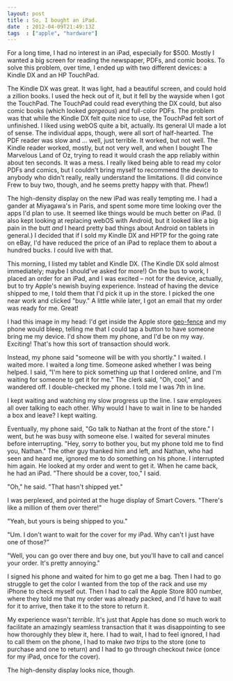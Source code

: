 ```yaml
---
layout: post
title : So, I bought an iPad.
date  : 2012-04-09T21:49:13Z
tags  : ["apple", "hardware"]
---
```

For a long time, I had no interest in an iPad, especially for $500.  Mostly I
wanted a big screen for reading the newspaper, PDFs, and comic books.  To solve
this problem, over time, I ended up with two different devices:  a Kindle DX
and an HP TouchPad.

The Kindle DX was great.  It was light, had a beautiful screen, and could hold
a zillion books.  I used the heck out of it, but it fell by the wayside when I
got the TouchPad.  The TouchPad could read everything the DX could, but also
comic books (which looked *gorgeous*) and full-color PDFs.  The problem was
that while the Kindle DX felt quite nice to use, the TouchPad felt sort of
unfinished.  I liked using webOS quite a bit, actually.  Its general UI made a
lot of sense.  The individual apps, though, were all sort of half-hearted.  The
PDF reader was slow and ... well, just terrible.  It worked, but not well.  The
Kindle reader worked, mostly, but not very well, and when I bought The
Marvelous Land of Oz, trying to read it would crash the app reliably within
about ten seconds.  It was a mess.  I really liked being able to read my color
PDFs and comics, but I couldn't bring myself to recommend the device to anybody
who didn't really, really understand the limitations.  (I did convince Frew to
buy two, though, and he seems pretty happy with that.  Phew!)

The high-density display on the new iPad was really tempting me.  I had a
gander at Miyagawa's in Paris, and spent some more time looking over the apps
I'd plan to use.  It seemed like things would be much better on iPad.  (I also
kept looking at replacing webOS with Android, but it looked like a big pain in
the butt *and* I heard pretty bad things about Android on tablets in general.)
I decided that if I sold my Kindle DX and HPTP for the going rate on eBay, I'd
have reduced the price of an iPad to replace them to about a hundred bucks.  I
could live with that.

This morning, I listed my tablet and Kindle DX.  (The Kindle DX sold almost
immediately; maybe I should've asked for more!)  On the bus to work, I placed
an order for an iPad, and I was excited – not for the device, actually, but to
try Apple's newish buying experience.  Instead of having the device shipped to
me, I told them that I'd pick it up in the store.  I picked the one near work
and clicked "buy."  A little while later, I got an email that my order was
ready for me.  Great!

I had this image in my head:  I'd get inside the Apple store
[geo-fence](http://en.wikipedia.org/wiki/Geo-fence) and my phone would bleep,
telling me that I could tap a button to have someone bring me my device.  I'd
show them my phone, and I'd be on my way.  Exciting!  That's how this sort of
transaction should work.

Instead, my phone said "someone will be with you shortly."  I waited.  I waited
more.  I waited a *long* time.  Someone asked whether I was being helped.  I
said, "I'm here to pick something up that I ordered online, and I'm waiting for
someone to get it for me."  The clerk said, "Oh, cool," and wandered off.  I
double-checked my phone.  I told me I was 7th in line.

I kept waiting and watching my slow progress up the line.  I saw employees all
over talking to each other.  Why would I have to wait in line to be handed a
box and leave?  I kept waiting.

Eventually, my phone said, "Go talk to Nathan at the front of the store."  I
went, but he was busy with someone else.  I waited for several minutes before
interrupting.  "Hey, sorry to bother you, but my phone told me to find you,
Nathan."  The other guy thanked him and left, and Nathan, who had seen and
heard me, ignored me to do something on his phone.  I interrupted him again.
He looked at my order and went to get it.  When he came back, he had an iPad.
"There should be a cover, too," I said.

"Oh," he said.  "That hasn't shipped yet."

I was perplexed, and pointed at the huge display of Smart Covers.  "There's
like a million of them over there!"

"Yeah, but yours is being shipped to you."

"Um.  I don't want to wait for the cover for my iPad.  Why can't I just have
one of those?"

"Well, you can go over there and buy one, but you'll have to call and cancel
your order.  It's pretty annoying."

I signed his phone and waited for him to go get me a bag.  Then I had to go
struggle to get the color I wanted from the top of the rack and use my iPhone
to check myself out.  Then I had to call the Apple Store 800 number, where they
told me that my order was already packed, and I'd have to wait for it to
arrive, then take it to the store to return it.

My experience wasn't *terrible*.  It's just that Apple has done so much work to
facilitate an amazingly seamless transaction that it was disappointing to see
how thoroughly they blew it, here.  I had to wait, I had to feel ignored, I had
to call them on the phone, I had to make *two trips* to the store (one to
purchase and one to return) and I had to go through checkout *twice* (once for
my iPad, once for the cover).

The high-density display looks nice, though.

